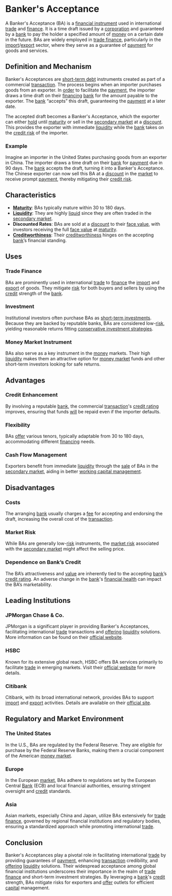 # Banker's Acceptance

A Banker's Acceptance (BA) is a [financial instrument](../f/financial_instrument.md) used in international [trade](../t/trade.md) and [finance](../f/finance.md). It is a time draft issued by a [corporation](../c/corporation.md) and guaranteed by a [bank](../b/bank.md) to pay the holder a specified amount of [money](../m/money.md) on a certain date in the future. BAs are widely employed in [trade finance](../t/trade_finance.md), particularly in the [import](../i/import.md)/[export](../e/export.md) sector, where they serve as a guarantee of [payment](../p/payment.md) for goods and services.

## Definition and Mechanism

Banker's Acceptances are [short-term debt](../s/short-term_debt.md) instruments created as part of a commercial [transaction](../t/transaction.md). The process begins when an importer purchases goods from an exporter. In [order](../o/order.md) to facilitate the [payment](../p/payment.md), the importer draws a time draft on their [financing](../f/financing.md) [bank](../b/bank.md) for the amount payable to the exporter. The [bank](../b/bank.md) “accepts” this draft, guaranteeing the [payment](../p/payment.md) at a later date. 

The accepted draft becomes a Banker's Acceptance, which the exporter can either [hold](../h/hold.md) until [maturity](../m/maturity.md) or sell in the [secondary market](../s/secondary_market.md) at a [discount](../d/discount.md). This provides the exporter with immediate [liquidity](../l/liquidity.md) while the [bank](../b/bank.md) takes on the [credit risk](../c/credit_risk.md) of the importer.

### Example

Imagine an importer in the United States purchasing goods from an exporter in China. The importer draws a time draft on their [bank](../b/bank.md) for [payment](../p/payment.md) due in 90 days. The [bank](../b/bank.md) accepts the draft, turning it into a Banker's Acceptance. The Chinese exporter can now sell this BA at a [discount](../d/discount.md) in the [market](../m/market.md) to receive prompt [payment](../p/payment.md), thereby mitigating their [credit risk](../c/credit_risk.md).

## Characteristics

- **[Maturity](../m/maturity.md)**: BAs typically mature within 30 to 180 days.
- **[Liquidity](../l/liquidity.md)**: They are highly [liquid](../l/liquid.md) since they are often traded in the [secondary market](../s/secondary_market.md).
- **Discounted Rates**: BAs are sold at a [discount](../d/discount.md) to their [face value](../f/face_value.md), with investors receiving the full [face value](../f/face_value.md) at [maturity](../m/maturity.md).
- **[Creditworthiness](../c/creditworthiness.md)**: Their [creditworthiness](../c/creditworthiness.md) hinges on the accepting [bank](../b/bank.md)’s financial standing.

## Uses

### Trade Finance

BAs are prominently used in international [trade](../t/trade.md) to [finance](../f/finance.md) the [import](../i/import.md) and [export](../e/export.md) of goods. They mitigate [risk](../r/risk.md) for both buyers and sellers by using the [credit](../c/credit.md) strength of the [bank](../b/bank.md).

### Investment

Institutional investors often purchase BAs as [short-term investments](../s/short-term_investments.md). Because they are backed by reputable banks, BAs are considered low-[risk](../r/risk.md), yielding reasonable returns fitting [conservative investment strategies](../c/conservative_investment_strategies.md).

### Money Market Instrument

BAs also serve as a key instrument in the [money](../m/money.md) markets. Their high [liquidity](../l/liquidity.md) makes them an attractive option for [money market](../m/money_market.md) funds and other short-term investors looking for safe returns.

## Advantages

### Credit Enhancement

By involving a reputable [bank](../b/bank.md), the commercial [transaction](../t/transaction.md)'s [credit rating](../c/credit_rating.md) improves, ensuring that funds [will](../w/will.md) be repaid even if the importer defaults.

### Flexibility

BAs [offer](../o/offer.md) various tenors, typically adaptable from 30 to 180 days, accommodating different [financing](../f/financing.md) needs.

### Cash Flow Management

Exporters benefit from immediate [liquidity](../l/liquidity.md) through the [sale](../s/sale.md) of BAs in the [secondary market](../s/secondary_market.md), aiding in better [working capital management](../w/working_capital_management.md).

## Disadvantages

### Costs

The arranging [bank](../b/bank.md) usually charges a [fee](../f/fee.md) for accepting and endorsing the draft, increasing the overall cost of the [transaction](../t/transaction.md).

### Market Risk

While BAs are generally low-[risk](../r/risk.md) instruments, the [market risk](../m/market_risk.md) associated with the [secondary market](../s/secondary_market.md) might affect the selling price.

### Dependence on Bank’s Credit

The BA’s attractiveness and [value](../v/value.md) are inherently tied to the accepting [bank](../b/bank.md)’s [credit rating](../c/credit_rating.md). An adverse change in the [bank](../b/bank.md)'s [financial health](../f/financial_health.md) can impact the BA’s marketability.

## Leading Institutions

### JPMorgan Chase & Co.

JPMorgan is a significant player in providing Banker's Acceptances, facilitating international [trade](../t/trade.md) transactions and [offering](../o/offering.md) [liquidity](../l/liquidity.md) solutions. More information can be found on their [official website](https://www.jpmorgan.com/).

### HSBC

Known for its extensive global reach, HSBC offers BA services primarily to facilitate [trade](../t/trade.md) in emerging markets. Visit their [official website](https://www.hsbc.com/) for more details.

### Citibank

Citibank, with its broad international network, provides BAs to support [import](../i/import.md) and [export](../e/export.md) activities. Details are available on their [official site](https://www.citigroup.com/).

## Regulatory and Market Environment

### The United States

In the U.S., BAs are regulated by the Federal Reserve. They are eligible for purchase by the Federal Reserve Banks, making them a crucial component of the American [money market](../m/money_market.md).

### Europe

In the European [market](../m/market.md), BAs adhere to regulations set by the European Central [Bank](../b/bank.md) (ECB) and local financial authorities, ensuring stringent oversight and [credit](../c/credit.md) standards.

### Asia

Asian markets, especially China and Japan, utilize BAs extensively for [trade finance](../t/trade_finance.md), governed by regional financial institutions and regulatory bodies, ensuring a standardized approach while promoting international [trade](../t/trade.md).

## Conclusion

Banker's Acceptances play a pivotal role in facilitating international [trade](../t/trade.md) by providing guarantees of [payment](../p/payment.md), enhancing [transaction](../t/transaction.md) credibility, and [offering](../o/offering.md) [liquidity](../l/liquidity.md) solutions. Their widespread acceptance among global financial institutions underscores their importance in the realm of [trade finance](../t/trade_finance.md) and short-term investment strategies. By leveraging a [bank](../b/bank.md)'s [credit](../c/credit.md) strength, BAs mitigate risks for exporters and [offer](../o/offer.md) outlets for efficient [capital](../c/capital.md) management.